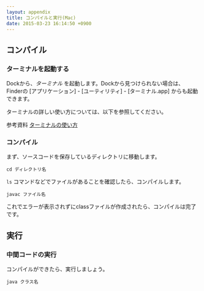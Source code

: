 ```yaml
---
layout: appendix
title: コンパイルと実行(Mac)
date: 2015-03-23 16:14:50 +0900
---
```



コンパイル
----------

### ターミナルを起動する

Dockから、*ターミナル* を起動します。Dockから見つけられない場合は、Finderの [アプリケーション] - [ユーティリティ] - [ターミナル.app] からも起動できます。

ターミナルの詳しい使い方については、以下を参照してください。

<span class="label label-info">参考資料</span> [ターミナルの使い方](../../common/appendix/mac_terminal.html)

### コンパイル

まず、ソースコードを保存しているディレクトリに移動します。

    cd ディレクトリ名

`ls` コマンドなどでファイルがあることを確認したら、コンパイルします。

    javac ファイル名

これでエラーが表示されずにclassファイルが作成されたら、コンパイルは完了です。


実行
----

### 中間コードの実行

コンパイルができたら、実行しましょう。

    java クラス名

